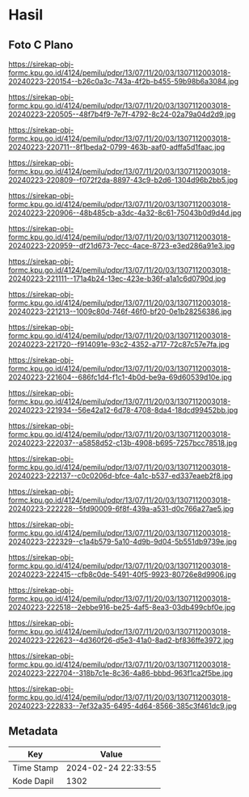 # Hasil

## Foto C Plano

https://sirekap-obj-formc.kpu.go.id/4124/pemilu/pdpr/13/07/11/20/03/1307112003018-20240223-220154--b26c0a3c-743a-4f2b-b455-59b98b6a3084.jpg

https://sirekap-obj-formc.kpu.go.id/4124/pemilu/pdpr/13/07/11/20/03/1307112003018-20240223-220505--48f7b4f9-7e7f-4792-8c24-02a79a04d2d9.jpg

https://sirekap-obj-formc.kpu.go.id/4124/pemilu/pdpr/13/07/11/20/03/1307112003018-20240223-220711--8f1beda2-0799-463b-aaf0-adffa5d1faac.jpg

https://sirekap-obj-formc.kpu.go.id/4124/pemilu/pdpr/13/07/11/20/03/1307112003018-20240223-220809--f072f2da-8897-43c9-b2d6-1304d96b2bb5.jpg

https://sirekap-obj-formc.kpu.go.id/4124/pemilu/pdpr/13/07/11/20/03/1307112003018-20240223-220906--48b485cb-a3dc-4a32-8c61-75043b0d9d4d.jpg

https://sirekap-obj-formc.kpu.go.id/4124/pemilu/pdpr/13/07/11/20/03/1307112003018-20240223-220959--df21d673-7ecc-4ace-8723-e3ed286a91e3.jpg

https://sirekap-obj-formc.kpu.go.id/4124/pemilu/pdpr/13/07/11/20/03/1307112003018-20240223-221111--171a4b24-13ec-423e-b36f-a1a1c6d0790d.jpg

https://sirekap-obj-formc.kpu.go.id/4124/pemilu/pdpr/13/07/11/20/03/1307112003018-20240223-221213--1009c80d-746f-46f0-bf20-0e1b28256386.jpg

https://sirekap-obj-formc.kpu.go.id/4124/pemilu/pdpr/13/07/11/20/03/1307112003018-20240223-221720--f914091e-93c2-4352-a717-72c87c57e7fa.jpg

https://sirekap-obj-formc.kpu.go.id/4124/pemilu/pdpr/13/07/11/20/03/1307112003018-20240223-221604--686fc1d4-f1c1-4b0d-be9a-69d60539d10e.jpg

https://sirekap-obj-formc.kpu.go.id/4124/pemilu/pdpr/13/07/11/20/03/1307112003018-20240223-221934--56e42a12-6d78-4708-8da4-18dcd99452bb.jpg

https://sirekap-obj-formc.kpu.go.id/4124/pemilu/pdpr/13/07/11/20/03/1307112003018-20240223-222037--a5858d52-c13b-4908-b695-7257bcc78518.jpg

https://sirekap-obj-formc.kpu.go.id/4124/pemilu/pdpr/13/07/11/20/03/1307112003018-20240223-222137--c0c0206d-bfce-4a1c-b537-ed337eaeb2f8.jpg

https://sirekap-obj-formc.kpu.go.id/4124/pemilu/pdpr/13/07/11/20/03/1307112003018-20240223-222228--5fd90009-6f8f-439a-a531-d0c766a27ae5.jpg

https://sirekap-obj-formc.kpu.go.id/4124/pemilu/pdpr/13/07/11/20/03/1307112003018-20240223-222329--c1a4b579-5a10-4d9b-9d04-5b551db9739e.jpg

https://sirekap-obj-formc.kpu.go.id/4124/pemilu/pdpr/13/07/11/20/03/1307112003018-20240223-222415--cfb8c0de-5491-40f5-9923-80726e8d9906.jpg

https://sirekap-obj-formc.kpu.go.id/4124/pemilu/pdpr/13/07/11/20/03/1307112003018-20240223-222518--2ebbe916-be25-4af5-8ea3-03db499cbf0e.jpg

https://sirekap-obj-formc.kpu.go.id/4124/pemilu/pdpr/13/07/11/20/03/1307112003018-20240223-222623--4d360f26-d5e3-41a0-8ad2-bf836ffe3972.jpg

https://sirekap-obj-formc.kpu.go.id/4124/pemilu/pdpr/13/07/11/20/03/1307112003018-20240223-222704--318b7c1e-8c36-4a86-bbbd-963f1ca2f5be.jpg

https://sirekap-obj-formc.kpu.go.id/4124/pemilu/pdpr/13/07/11/20/03/1307112003018-20240223-222833--7ef32a35-6495-4d64-8566-385c3f461dc9.jpg


## Metadata

| Key        | Value               |
| ---------- | ------------------- |
| Time Stamp | 2024-02-24 22:33:55 |
| Kode Dapil | 1302                |



